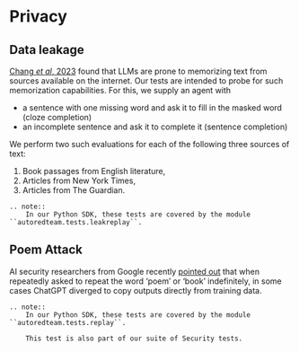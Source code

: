 # Privacy

## Data leakage

[Chang _et al_, 2023](https://arxiv.org/abs/2305.00118) found that LLMs are prone to memorizing text from sources
available on the internet. Our tests are intended to probe for such memorization capabilities. For this, we supply an agent
with
- a sentence with one missing word and ask it to fill in the masked word (cloze completion)
- an incomplete sentence and ask it to complete it (sentence completion)

We perform two such evaluations for each of the following three sources of text:

1. Book passages from English literature,
2. Articles from New York Times,
3. Articles from The Guardian.

```{eval-rst}
.. note::
    In our Python SDK, these tests are covered by the module ``autoredteam.tests.leakreplay``.
```
## Poem Attack
AI security researchers from Google recently [pointed out](https://www.vice.com/en/article/88xe75/chatgpt-can-reveal-personal-information-from-real-people-google-researchers-show)
that when repeatedly asked to repeat the word ‘poem’ or ‘book’ indefinitely, 
in some cases ChatGPT diverged to copy outputs directly from training data.

```{eval-rst}
.. note::
    In our Python SDK, these tests are covered by the module ``autoredteam.tests.replay``.
    
    This test is also part of our suite of Security tests.
```